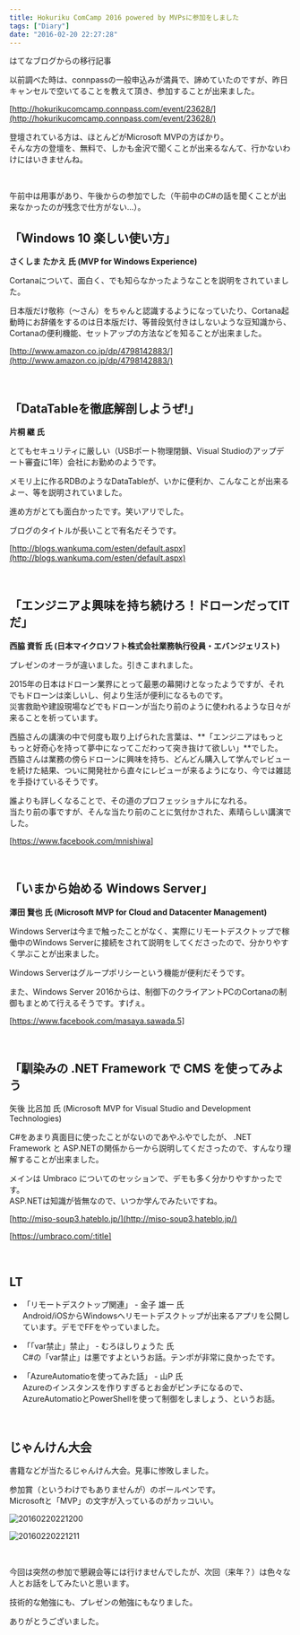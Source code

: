 ```yaml
---
title: Hokuriku ComCamp 2016 powered by MVPsに参加をしました
tags: ["Diary"]
date: "2016-02-20 22:27:28"
---
```


<div class="alert info">
はてなブログからの移行記事
</div>

以前調べた時は、connpassの一般申込みが満員で、諦めていたのですが、昨日キャンセルで空いてることを教えて頂き、参加することが出来ました。

[http://hokurikucomcamp.connpass.com/event/23628/](http://hokurikucomcamp.connpass.com/event/23628/)

登壇されている方は、ほとんどがMicrosoft MVPの方ばかり。  
そんな方の登壇を、無料で、しかも金沢で聞くことが出来るなんて、行かないわけにはいきませんね。

<br>

<!-- more -->

午前中は用事があり、午後からの参加でした（午前中のC#の話を聞くことが出来なかったのが残念で仕方がない…）。

## 「Windows 10 楽しい使い方」
**さくしま たかえ 氏 (MVP for Windows Experience)**

Cortanaについて、面白く、でも知らなかったようなことを説明をされていました。

日本版だけ敬称（～さん）をちゃんと認識するようになっていたり、Cortana起動時にお辞儀をするのは日本版だけ、等普段気付きはしないような豆知識から、Cortanaの便利機能、セットアップの方法などを知ることが出来ました。

[http://www.amazon.co.jp/dp/4798142883/](http://www.amazon.co.jp/dp/4798142883/)

<br>

## 「DataTableを徹底解剖しようぜ!」
**片桐 継 氏**

とてもセキュリティに厳しい（USBポート物理閉鎖、Visual Studioのアップデート審査に1年）会社にお勤めのようです。

メモリ上に作るRDBのようなDataTableが、いかに便利か、こんなことが出来るよー、等を説明されていました。

進め方がとても面白かったです。笑いアリでした。

ブログのタイトルが長いことで有名だそうです。

[http://blogs.wankuma.com/esten/default.aspx](http://blogs.wankuma.com/esten/default.aspx)

<br>

## 「エンジニアよ興味を持ち続けろ！ドローンだってITだ」
**西脇 資哲 氏 (日本マイクロソフト株式会社業務執行役員・エバンジェリスト)**

プレゼンのオーラが違いました。引きこまれました。

2015年の日本はドローン業界にとって最悪の幕開けとなったようですが、それでもドローンは楽しいし、何より生活が便利になるものです。  
災害救助や建設現場などでもドローンが当たり前のように使われるような日々が来ることを祈っています。

西脇さんの講演の中で何度も取り上げられた言葉は、**「エンジニアはもっともっと好奇心を持って夢中になってこだわって突き抜けて欲しい」**でした。  
西脇さんは業務の傍らドローンに興味を持ち、どんどん購入して学んでレビューを続けた結果、ついに開発社から直々にレビューが来るようになり、今では雑誌を手掛けているそうです。

誰よりも詳しくなることで、その道のプロフェッショナルになれる。  
当たり前の事ですが、そんな当たり前のことに気付かされた、素晴らしい講演でした。

[https://www.facebook.com/mnishiwa]

<br>

## 「いまから始める Windows Server」 
**澤田 賢也 氏 (Microsoft MVP for Cloud and Datacenter Management)**

Windows Serverは今まで触ったことがなく、実際にリモートデスクトップで稼働中のWindows Serverに接続をされて説明をしてくださったので、分かりやすく学ぶことが出来ました。

Windows Serverはグループポリシーという機能が便利だそうです。

また、Windows Server 2016からは、制御下のクライアントPCのCortanaの制御もまとめて行えるそうです。すげぇ。

[https://www.facebook.com/masaya.sawada.5]

<br>

## 「馴染みの .NET Framework で CMS を使ってみよう
矢後 比呂加 氏 (Microsoft MVP for Visual Studio and Development Technologies)

C#をあまり真面目に使ったことがないのであやふやでしたが、 .NET Framework と ASP.NETの関係から一から説明してくださったので、すんなり理解することが出来ました。

メインは Umbraco についてのセッションで、デモも多く分かりやすかったです。  
ASP.NETは知識が皆無なので、いつか学んでみたいですね。

[http://miso-soup3.hateblo.jp/](http://miso-soup3.hateblo.jp/)

[https://umbraco.com/:title]

<br>

## LT

* 「リモートデスクトップ関連」 - 金子 雄一 氏  
Android/iOSからWindowsへリモートデスクトップが出来るアプリを公開しています。デモでFFをやっていました。

* 「「var禁止」禁止」 - むろほしりょうた 氏  
C#の「var禁止」は悪ですよというお話。テンポが非常に良かったです。

* 「AzureAutomatioを使ってみた話」 - 山P 氏  
Azureのインスタンスを作りすぎるとお金がピンチになるので、AzureAutomatioとPowerShellを使って制御をしましょう、というお話。

<br>

## じゃんけん大会

書籍などが当たるじゃんけん大会。見事に惨敗しました。

参加賞（というわけでもありませんが）のボールペンです。  
Microsoftと「MVP」の文字が入っているのがカッコいい。

![20160220221200](20160220221200.png)

![20160220221211](20160220221211.png)

<br>

今回は突然の参加で懇親会等には行けませんでしたが、次回（来年？）は色々な人とお話をしてみたいと思います。

技術的な勉強にも、プレゼンの勉強にもなりました。

ありがとうございました。

<br>
